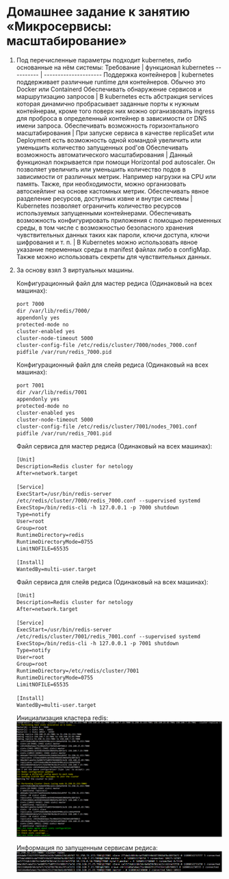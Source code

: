 # Домашнее задание к занятию «Микросервисы: масштабирование»
1. Под перечисленные параметры подходит kubernetes, либо основанные на нём системы:
   Требование | функционал kubernetes
   ---------- | ---------------------
   Поддержка контейнеров | kubernetes поддерживает различные runtime для контейнеров. Обычно это Docker или Containerd
   Обеспечивать обнаружение сервисов и маршрутизацию запросов | В kubernetes есть абстракция services которая динамично пробрасывает заданные порты к нужным контейнерам, кроме того поверх них можно организвовать ingress для проброса в определенный контейнер в зависимости от DNS имени запроса.
   Обеспечивать возможность горизонтального масштабирования | При запуске сервиса в качестве replicaSet или Deployment есть возможность одной командой увеличить или уменьшить количество запущенных pod'ов
   Обеспечивать возможность автоматического масштабирования | Данный функционал покрывается при помощи Horizontal pod autoscaler. Он позволяет увеличить или уменьшить количество подов в зависимости от различных метрик. Например нагрузки на CPU или память. Также, при необходимости, можно организовать автоскейлинг на основе кастомных метрик.
   Обеспечивать явное разделение ресурсов, доступных извне и внутри системы | Kubernetes позволяет ограничить количество ресурсов используемых запущенными контейнерами.
   Обеспечивать возможность конфигурировать приложения с помощью переменных среды, в том числе с возможностью безопасного хранения чувствительных данных таких как пароли, ключи доступа, ключи шифрования и т. п. | В Kubernetes можно использовать явное указание переменных среды в manifest файлах либо в configMap. Также можно использовать секреты для чувствительных данных.

2. За основу взял 3 виртуальных машины.  
   
   Конфигурационный файл для мастер редиса (Одинаковый на всех машинах):
   ```
   port 7000
   dir /var/lib/redis/7000/
   appendonly yes
   protected-mode no
   cluster-enabled yes
   cluster-node-timeout 5000
   cluster-config-file /etc/redis/cluster/7000/nodes_7000.conf
   pidfile /var/run/redis_7000.pid
   ```

   Конфигурационный файл для слейв редиса (Одинаковый на всех машинах):
   ```
   port 7001
   dir /var/lib/redis/7001
   appendonly yes
   protected-mode no
   cluster-enabled yes
   cluster-node-timeout 5000
   cluster-config-file /etc/redis/cluster/7001/nodes_7001.conf
   pidfile /var/run/redis_7001.pid
   ```

   Файл сервиса для мастер редиса (Одинаковый на всех машинах):
   ```
   [Unit]
   Description=Redis cluster for netology
   After=network.target
   
   [Service]
   ExecStart=/usr/bin/redis-server /etc/redis/cluster/7000/redis_7000.conf --supervised systemd
   ExecStop=/bin/redis-cli -h 127.0.0.1 -p 7000 shutdown
   Type=notify
   User=root
   Group=root
   RuntimeDirectory=redis
   RuntimeDirectoryMode=0755
   LimitNOFILE=65535
   
   [Install]
   WantedBy=multi-user.target
   ```

   Файл сервиса для слейв редиса (Одинаковый на всех машинах):
   ```
   [Unit]
   Description=Redis cluster for netology
   After=network.target
   
   [Service]
   ExecStart=/usr/bin/redis-server /etc/redis/cluster/7001/redis_7001.conf --supervised systemd
   ExecStop=/bin/redis-cli -h 127.0.0.1 -p 7001 shutdown
   Type=notify
   User=root
   Group=root
   RuntimeDirectory=/etc/redis/cluster/7001
   RuntimeDirectoryMode=0755
   LimitNOFILE=65535
   
   [Install]
   WantedBy=multi-user.target
   ```

   Инициализация кластера redis:  
   ![redis cluster init](./pictures/redis%20cluster%20init.PNG)  

   Информация по запущенным сервисам редиса:
   ![redis cluster info](./pictures/redis%20cluster%20info.PNG)